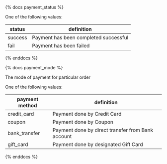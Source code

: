{% docs payment_status %}

One of the following values: 

| status    | definition                                           |
|-----------|------------------------------------------------------|
| success   | Payment has been completed successful                |
| fail      | Payment has been failed                              |

{% enddocs %}

{% docs payment_mode %}

The mode of payment for particular order

One of the following values: 

| payment method | definition                                           |
|----------------|------------------------------------------------------|
| credit_card    | Payment done by Credit Card                          |
| coupon         | Payment done by Coupon                               |
| bank_transfer  | Payment done by direct transfer from Bank account    |
| gift_card      | Payment done by designated Gift Card                 |

{% enddocs %}